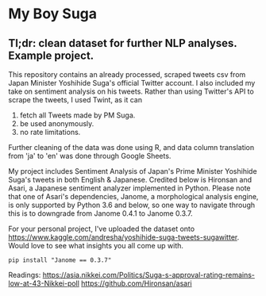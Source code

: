 # My Boy Suga

## Tl;dr: clean dataset for further NLP analyses. Example project. 

This repository contains an already processed, scraped tweets csv from Japan Minister Yoshihide Suga's official Twitter account. 
I also included my take on sentiment analysis on his tweets. Rather than using Twitter's API to scrape the tweets, I used Twint,
as it can 

1) fetch all Tweets made by PM Suga.
2) be used anonymously.
3) no rate limitations.

Further cleaning of the data was done using R, and data column translation from 'ja' to 'en' was done through Google Sheets.

My project includes Sentiment Analysis of Japan's Prime Minister Yoshihide Suga's tweets in both English &amp; Japanese.
Credited below is Hironsan and Asari, a Japanese sentiment analyzer implemented in Python. Please note that
one of Asari's dependencies, Janome, a morphological analysis engine, is only supported by Python 3.6 and below, so one way
to navigate through this is to downgrade from Janome 0.4.1 to Janome 0.3.7. 


For your personal project, I've uploaded the dataset onto
https://www.kaggle.com/andresha/yoshihide-suga-tweets-sugawitter. 
Would love to see what insights you all come up with. 


```
pip install "Janome == 0.3.7"

```
 
Readings: 
https://asia.nikkei.com/Politics/Suga-s-approval-rating-remains-low-at-43-Nikkei-poll
https://github.com/Hironsan/asari


